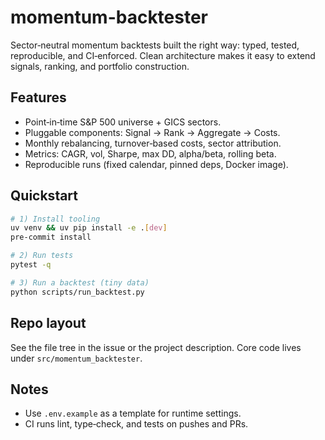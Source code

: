 # momentum-backtester

Sector‑neutral momentum backtests built the right way: typed, tested, reproducible, and CI‑enforced. Clean architecture makes it easy to extend signals, ranking, and portfolio construction.

## Features
- Point‑in‑time S&P 500 universe + GICS sectors.
- Pluggable components: Signal → Rank → Aggregate → Costs.
- Monthly rebalancing, turnover‑based costs, sector attribution.
- Metrics: CAGR, vol, Sharpe, max DD, alpha/beta, rolling beta.
- Reproducible runs (fixed calendar, pinned deps, Docker image).

## Quickstart
```bash
# 1) Install tooling
uv venv && uv pip install -e .[dev]
pre-commit install

# 2) Run tests
pytest -q

# 3) Run a backtest (tiny data)
python scripts/run_backtest.py
```

## Repo layout
See the file tree in the issue or the project description. Core code lives under `src/momentum_backtester`.

## Notes
- Use `.env.example` as a template for runtime settings.
- CI runs lint, type‑check, and tests on pushes and PRs.
